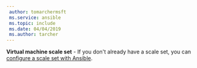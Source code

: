 ```yaml
---
 author: tomarchermsft
 ms.service: ansible
 ms.topic: include
 ms.date: 04/04/2019
 ms.author: tarcher
---
```


**Virtual machine scale set** - If you don't already have a scale set, you can [configure a scale set with Ansible](/azure/ansible/ansible-create-configure-vmss.md).